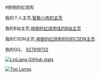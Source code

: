 #摔倒的红烧肉

我的个人主页,[智能小肉的主页](https://www.xiaorouy.cn)

我的B站主页,[摔倒的红烧肉哇的B站主页](https://space.bilibili.com/584706502)

我的CSDN主页,[摔倒的红烧肉850的CSDN主页](https://blog.csdn.net/weixin_56017333)

我的QQ， [927919732](http://wpa.qq.com/msgrd?v=3&uin=927919732&site=qq&menu=yes)

[![LinLiang GitHub stats](https://github-readme-stats.vercel.app/api?username=LinLiang66&count_private=true)](https://www.xiaorouy.cn)

[![Top Langs](https://github-readme-stats.vercel.app/api/top-langs/?username=LinLiang66)](https://www.xiaorouy.cn)


